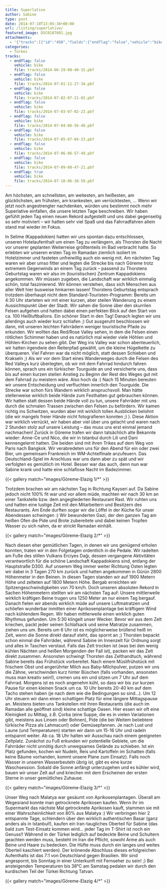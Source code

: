 ```yaml
---
title: Superlative
author: Sabine
type: post
date: 2014-07-10T13:05:38+00:00
url: /listing/superlative/
featured_image: DSC0187601.jpg
attachments:
  - '{"tracks":[{"id":"458","fields":{"endflag":"false","vehicle":"bike"}},{"id":"459","fields":{"endflag":"false","vehicle":"bike"}},{"id":"460","fields":{"endflag":"false","vehicle":"bike"}},{"id":"461","fields":{"endflag":"false","vehicle":"bike"}},{"id":"462","fields":{"endflag":"false","vehicle":"bike"}},{"id":"463","fields":{"endflag":"false","vehicle":"bike"}},{"id":"464","fields":{"endflag":"false","vehicle":"bike"}},{"id":"465","fields":{"endflag":"false","vehicle":"bike"}},{"id":"466","fields":{"endflag":"true","vehicle":"bike"}}]}'
categories:
  - Türkei
tracks:
  - endflag: false
    vehicle: bike
    file: tracks/2014-06-29-08-40-15.pbf
  - endflag: false
    vehicle: bike
    file: tracks/2014-07-01-11-27-34.pbf
  - endflag: false
    vehicle: bike
    file: tracks/2014-07-02-07-21-02.pbf
  - endflag: false
    vehicle: bike
    file: tracks/2014-07-03-07-02-23.pbf
  - endflag: false
    vehicle: bike
    file: tracks/2014-07-04-06-56-40.pbf
  - endflag: false
    vehicle: bike
    file: tracks/2014-07-05-07-04-23.pbf
  - endflag: false
    vehicle: bike
    file: tracks/2014-07-06-06-57-49.pbf
  - endflag: false
    vehicle: bike
    file: tracks/2014-07-09-08-47-21.pbf
  - endflag: true
    vehicle: bike
    file: tracks/2014-07-10-06-38-59.pbf
---
```

Am höchsten, am schnellsten, am weitesten, am heißesten, am glücklichsten, am frühsten, am krankesten, am verrücktesten, &#8230; Wenn wir jetzt noch angestrengter nachdenken, würden uns bestimmt noch mehr Superlative einfallen, die unsere letzten Tage beschreiben. Wir haben gefühlt jeden Tag einen neuen Rekord aufgestellt und uns dabei gegenseitig so sehr motiviert &#8211; wir hatten sehr viel Spaß und das Fahrradfahren allein stand mal wieder im Fokus.

In Selime (Kappadokien) hatten wir uns spontan dazu entschlossen, unseren Hotelaufenthalt um einen Tag zu verlängern, als Thorsten die Nacht vor unserer geplanten Weiterreise größtenteils im Bad verbracht hatte. So erlebten wir unseren ersten Tag im Ramadan ziemlich isoliert im Hotelzimmer und fasteten unfreiwillig auch ein wenig mit. Am nächsten Tag waren wir aber umso fitter und legten die Strecke bis nach Göreme trotz extremem Gegenwinds an einem Tag zurück &#8211; passend zu Thorstens Geburtstag waren wir also im (touristischen) Zentrum Kappadokiens angekommen. Wir müssen zugeben, die Landschaft war wirklich einmalig schön, total faszinierend. Wir können verstehen, dass sich Menschen aus aller Welt hier busweise hinkarren lassen! Thorstens Geburtstag entsprach trotzdem überhaupt nicht dem Standard-Touristen-Programm: Bereits um 4:30 Uhr starteten wir mit einer kurzen, aber steilen Wanderung zu einem Aussichtspunkt über der Stadt. Wir sahen die Sonne über den skurrilen Felsen aufgehen und hatten dabei einen perfekten Blick auf den Start von ca. 100 Heißluftballons. Ein schöner Start in den Tag! Danach legten wir uns allerdings auch wieder kurz schlafen ;) Gut ausgeruht beschlossen wir dann, mit unseren leichten Fahrrädern weniger touristische Pfade zu erkunden. Wir wollten das Red/Rose Valley sehen, in dem die Felsen einen rötlichen Schimmer haben und es natürlich mal wieder viele Höhlen und Höhlen-Kirchen zu sehen gibt. Der Weg ins Valley war schon abenteuerlich, wir hatten irgendwie den Reiterpfad gewählt, um die kleine Hügelkette zu überqueren. Viel Fahren war da nicht möglich, statt dessen Schieben und Krakseln ;) Als wir vor dem Start eines Wanderweges durch die Felsen des Red Valleys kurz überlegten, ob wir mit dem Fahrrad hindurch fahren können, sprach uns ein türkischer Tourguide an und versicherte uns, dass bis auf einen kurzen steilen Anstieg zu Beginn der Rest des Weges gut mit dem Fahrrad zu meistern wäre. Also hoch da :) Nach 15 Minuten bereuten wir unsere Entscheidung und verfluchten innerlich den Tourguide. Die Strecke war schon fürs Wandern wirklich anspruchsvoll. Man hätte stellenweise wirklich beide Hände zum Festhalten gut gebrauchen können. Wir hatten statt dessen beide Hände voll zu tun, unsere Fahrräder mit uns durch die schmalen Trassen zwischen den Felsen zu befördern. Wir kamen richtig ins Schwitzen, wurden aber mit wirklich tollen Ausblicken belohnt (die wir mangels freier Hände nicht fotografieren konnten ;) ). Diese Aktion war wirklich verrückt, wir haben aber viel über uns gelacht und waren nach 2 Stunden stolz auf unsere Leistung &#8211; das muss uns erst einmal jemand nachmachen! Zurück in Göreme trafen wir dann tatsächlich alte Bekannte wieder: Anne-Ce und Nico, die wir in Istanbul durch Lili und Dani kennengelernt hatten. Die beiden sind mit ihren Trikes auf dem Weg von Paris nach Bangkok. Wir verabredeten uns für den Abend für ein oder zwei Bier, um gemeinsam Frankreich im WM-Achtelfinale anzufeuern. Das Deutschland-Spiel im Anschluss war uns dann aber zu spät und wir verfolgten es gemütlich im Hotel. Besser war das auch, denn nun war Sabine krank und hatte eine schlaflose Nacht im Badezimmer.

{{< gallery match="images/Göreme-Elazig 1/*" >}}

Trotzdem brachen wir am nächsten Tag in Richtung Kayseri auf. Da Sabine jedoch nicht 100% fit war und vor allem müde, machten wir nach 30 km an einer Tankstelle bzw. dem angegliederten Restaurant Rast. Wir ruhten uns und hatten eine lustige Zeit mit den Mitarbeitern und Besitzern des Restaurants. Am Ende durften sogar wir die Löffel in der Küche für unser Abendessen schwingen :) Wir bewunderten Gazi, der den ganzen Tag am heißen Ofen die Pide und Brote zubereitete und dabei keinen Tropfen Wasser zu sich nahm, da er strickt Ramadan einhält.

{{< gallery match="images/Göreme-Elazig 2/*" >}}

Nach diesen eher gemütlichen Tagen, in denen wir uns genügend erholen konnten, traten wir in den Folgetagen ordentlich in die Pedale. Wir radelten am Fuße des stillen Vulkans Erciyes Dağı, dessen vergangene Aktivitäten verantwortlich für die schöne Landschaft Kappadokiens sind, entlang der Hauptstraße D300. Auf unserem Weg immer weiter Richtung Osten legten wir dabei in 3 Tagen 270 km zurück und hatten angekommen in Gürün 2800 Höhenmeter in den Beinen. In diesen Tagen standen wir auf 1900 Metern Höhe und zelteten auf 1800 Metern Höhe. Bergab erreichten wir Spitzengeschwindigkeiten von 70 km/h. Doch unseren absoluten Rekord in Sachen Höhenmetern stellten wir am nächsten Tag auf: Unsere mittlerweile wirklich kräftigen Beine trugen uns 1250 Meter an nur einem Tag bergauf. Danach fielen wir abends wirklich müde auf unsere Luftmatratzen und schliefen wunderbar inmitten einer Aprikosenplantage bei kräftigem Wind nach kühlendem Regen. Wir haben mittlerweile einen wirklich guten Rhythmus gefunden. Um 5:30 klingelt unser Wecker. Bevor wir aus dem Zelt kriechen, packt jeder seinen Schlafsack und seine Matratze zusammen, ziehen uns um. Bereits um 6 Uhr ist es möglicherweise brüllend heiß im Zelt, wenn die Sonne direkt darauf steht, das spornt an ;) Thorsten bepackt schon einmal die Fahrräder, während Sabine im Innenzelt für Ordnung sorgt und alles in Taschen verstaut. Falls das Zelt trocken ist (was bei den wenig kühlen Nächten und heißen Morgenden der Fall ist), packen wir das Zelt direkt zusammen. Ansonsten schwingt Thorsten das Zelthandtuch, während Sabine bereits das Frühstück vorbereitet. Nach einem Müslifrühstück mit frischem Obst und angerührter Milch aus Baby-Milchpulver, putzen wir uns die Zähne, verschwinden kurz hinter Büschen (falls vorhanden, ansonsten muss man kreativ sein!), cremen uns ein und sitzen um 7 Uhr auf dem Fahrrad. Morgens ist es noch angenehm kühl, so dass wir bis zur kurzen Pause für einen kleinen Snack um ca. 10 Uhr bereits 20-40 km auf dem Tacho stehen haben (je nach dem wie die Bedingungen so sind&#8230;). Um 12 Uhr steuern wir dann einen schattigen Platz für eine längere Mittagspause an. Meistens bieten uns Tankstellen mit ihren Restaurants (die auch im Ramadan alle geöffnet sind) kleine schattige Oasen. Hier essen wir oft eine Kleinigkeit zu Mittag, z.B. Çorba (eine Suppe, die es in vielen Variationen gibt, meistens aus Linsen oder Bohnen), Pide (die bei Weitem beliebtere türkische Pizza als Lahmacun!) oder Gemüsepfannen. Je nach Lust und Laune (und Temperaturen) starten wir dann um 15-16 Uhr und radeln entspannt weiter. Ab ca. 18 Uhr halten wir Ausschau nach einem geeigneten Zeltplatz. Zunächst zu Fuß erkunden wir potentielle Gebiete, um die Fahrräder nicht unnötig durch unwegsames Gelände zu schieben. Ist ein Platz gefunden, kochen wir Nudeln, Reis und Kartoffeln im Schatten (falls keine Bäume vorhanden, kommt unsere Plane zum Einsatz). Falls noch Wasser in unseren Wasserbeuteln übrig ist, gibt es eine kurze Waschsession. Sobald die Sonne anfängt unterzugehen und es kühler wird, bauen wir unser Zelt auf und kriechen mit dem Erscheinen der ersten Sterne in unser gemütliches Zuhause.

{{< gallery match="images/Göreme-Elazig 3/*" >}}

Unser Weg nach Malatya war gesäumt von Aprikosenplantagen. Überall am Wegesrand konnte man getrocknete Aprikosen kaufen. Wenn ihr im Supermarkt das nächste Mal getrocknete Aprikosen kauft, stammen sie mit einer Wahrscheinlichkeit von 80% aus Malatya :) Wir verbringen hier 2 entspannte Tage, schlendern über den wirklich authentischen Basar (ganz anders als in Istanbul!), kaufen ein Iran-taugliches Oberteil für Sabine (das bald zum Test-Einsatz kommen wird&#8230; jeder Tag im T-Shirt ist noch ein Genuss!! Während in der Türkei lediglich auf bedeckte Beine und Schultern geachten werden muss, besteht im Iran die Pflicht, sowohl Arme als auch Beine und Haare zu bedecken. Die Hüfte muss durch ein langes und weites Oberteil kaschiert werden). Der krönende Abschluss dieses erfolgreichen Aufenthalts ist das 7:1 von Deutschland gegen Brasilien. Wir sind angespornt, bis Sonntag in einer Unterkunft mit Fernseher zu sein! ;) Bei ansteigenden Temperaturen bis 38°C am Samstag pedalen wir durch den kurdischen Teil der Türkei Richtung Tatvan.

{{< gallery match="images/Göreme-Elazig 4/*" >}}